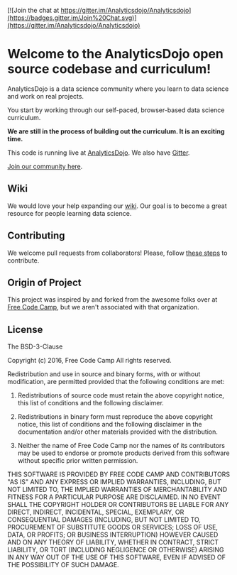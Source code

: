 

[![Join the chat at https://gitter.im/Analyticsdojo/Analyticsdojo](https://badges.gitter.im/Join%20Chat.svg)](https://gitter.im/Analyticsdojo/Analyticsdojo)

Welcome to the AnalyticsDojo open source codebase and curriculum!
=======================

AnalyticsDojo is a data science community where you learn to data science and work on real projects.

You start by working through our self-paced, browser-based data science curriculum.

**We are still in the process of building out the curriculum.  It is an exciting time.** 


This code is running live at [AnalyticsDojo](http://www.AnalyticsDojo.com). We also have [Gitter](https://gitter.im/Analyticsdojo/Analyticsdojo).

[Join our community here](http://www.AnalyticsDojo.com).

Wiki
------------

We would love your help expanding our [wiki](https://github.com/jkuruzovoich/analyticsdojo/wiki). Our goal is to become a great resource for people learning data science.


Contributing
------------

We welcome pull requests from collaborators! Please, follow [these steps](CONTRIBUTING.md) to contribute.

Origin of Project
------------

This project was inspired by and forked from the awesome folks over at [Free Code Camp](https://github.com/FreeCodeCamp/FreeCodeCamp), but we aren't associated with that organization. 

License
-------

The BSD-3-Clause

Copyright (c) 2016, Free Code Camp
All rights reserved.

Redistribution and use in source and binary forms, with or without modification, are permitted provided that the following conditions are met:

1. Redistributions of source code must retain the above copyright notice, this list of conditions and the following disclaimer.

2. Redistributions in binary form must reproduce the above copyright notice, this list of conditions and the following disclaimer in the documentation and/or other materials provided with the distribution.

3. Neither the name of Free Code Camp nor the names of its contributors may be used to endorse or promote products derived from this software without specific prior written permission.

THIS SOFTWARE IS PROVIDED BY FREE CODE CAMP AND CONTRIBUTORS "AS IS" AND ANY EXPRESS OR IMPLIED WARRANTIES, INCLUDING, BUT NOT LIMITED TO, THE IMPLIED WARRANTIES OF MERCHANTABILITY AND FITNESS FOR A PARTICULAR PURPOSE ARE DISCLAIMED. IN NO EVENT SHALL THE COPYRIGHT HOLDER OR CONTRIBUTORS BE LIABLE FOR ANY DIRECT, INDIRECT, INCIDENTAL, SPECIAL, EXEMPLARY, OR CONSEQUENTIAL DAMAGES (INCLUDING, BUT NOT LIMITED TO, PROCUREMENT OF SUBSTITUTE GOODS OR SERVICES; LOSS OF USE, DATA, OR PROFITS; OR BUSINESS INTERRUPTION) HOWEVER CAUSED AND ON ANY THEORY OF LIABILITY, WHETHER IN CONTRACT, STRICT LIABILITY, OR TORT (INCLUDING NEGLIGENCE OR OTHERWISE) ARISING IN ANY WAY OUT OF THE USE OF THIS SOFTWARE, EVEN IF ADVISED OF THE POSSIBILITY OF SUCH DAMAGE.
